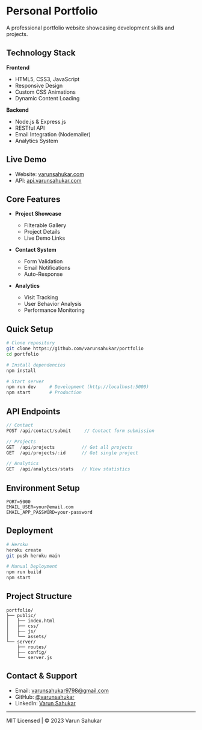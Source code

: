 # Personal Portfolio

A professional portfolio website showcasing development skills and projects.

## Technology Stack

**Frontend**
- HTML5, CSS3, JavaScript
- Responsive Design
- Custom CSS Animations
- Dynamic Content Loading

**Backend**
- Node.js & Express.js
- RESTful API
- Email Integration (Nodemailer)
- Analytics System

## Live Demo
- Website: [varunsahukar.com](https://varunsahukar.com)
- API: [api.varunsahukar.com](https://api.varunsahukar.com)

## Core Features

- **Project Showcase**
  - Filterable Gallery
  - Project Details
  - Live Demo Links

- **Contact System**
  - Form Validation
  - Email Notifications
  - Auto-Response

- **Analytics**
  - Visit Tracking
  - User Behavior Analysis
  - Performance Monitoring

## Quick Setup

```bash
# Clone repository
git clone https://github.com/varunsahukar/portfolio
cd portfolio

# Install dependencies
npm install

# Start server
npm run dev     # Development (http://localhost:5000)
npm start       # Production
```

## API Endpoints

```javascript
// Contact
POST /api/contact/submit     // Contact form submission

// Projects
GET  /api/projects          // Get all projects
GET  /api/projects/:id      // Get single project

// Analytics
GET  /api/analytics/stats   // View statistics
```

## Environment Setup
```env
PORT=5000
EMAIL_USER=your@email.com
EMAIL_APP_PASSWORD=your-password
```

## Deployment

```bash
# Heroku
heroku create
git push heroku main

# Manual Deployment
npm run build
npm start
```

## Project Structure
```
portfolio/
├── public/
│   ├── index.html
│   ├── css/
│   ├── js/
│   └── assets/
└── server/
    ├── routes/
    ├── config/
    └── server.js
```

## Contact & Support

- Email: varunsahukar9798@gmail.com
- GitHub: [@varunsahukar](https://github.com/varunsahukar)
- LinkedIn: [Varun Sahukar](https://linkedin.com/in/varunsahukar)

---
MIT Licensed | © 2023 Varun Sahukar
